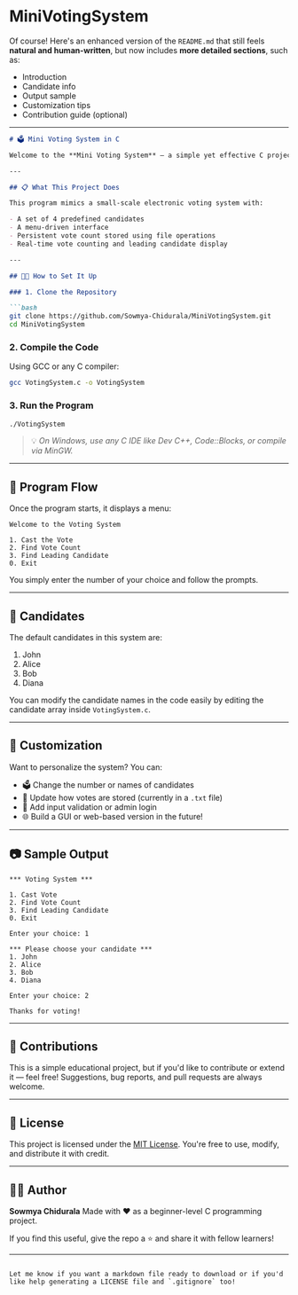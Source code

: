 # MiniVotingSystem
Of course! Here's an enhanced version of the `README.md` that still feels **natural and human-written**, but now includes **more detailed sections**, such as:

* Introduction
* Candidate info
* Output sample
* Customization tips
* Contribution guide (optional)

---

````markdown
# 🗳️ Mini Voting System in C

Welcome to the **Mini Voting System** — a simple yet effective C project that simulates a basic voting process through a command-line interface. This program allows users to vote for candidates, view current vote counts, and see who's leading. It’s a great learning project for students and beginners exploring file handling and user input in C.

---

## 📋 What This Project Does

This program mimics a small-scale electronic voting system with:

- A set of 4 predefined candidates
- A menu-driven interface
- Persistent vote count stored using file operations
- Real-time vote counting and leading candidate display

---

## 👨‍💻 How to Set It Up

### 1. Clone the Repository

```bash
git clone https://github.com/Sowmya-Chidurala/MiniVotingSystem.git
cd MiniVotingSystem
````

### 2. Compile the Code

Using GCC or any C compiler:

```bash
gcc VotingSystem.c -o VotingSystem
```

### 3. Run the Program

```bash
./VotingSystem
```

> 💡 *On Windows, use any C IDE like Dev C++, Code::Blocks, or compile via MinGW.*

---

## 🧾 Program Flow

Once the program starts, it displays a menu:

```
Welcome to the Voting System

1. Cast the Vote
2. Find Vote Count
3. Find Leading Candidate
0. Exit
```

You simply enter the number of your choice and follow the prompts.

---

## 👥 Candidates

The default candidates in this system are:

1. John
2. Alice
3. Bob
4. Diana

You can modify the candidate names in the code easily by editing the candidate array inside `VotingSystem.c`.

---

## 🔧 Customization

Want to personalize the system? You can:

* 🗳 Change the number or names of candidates
* 📁 Update how votes are stored (currently in a `.txt` file)
* 🧠 Add input validation or admin login
* 🌐 Build a GUI or web-based version in the future!

---

## 📷 Sample Output

```plaintext
*** Voting System ***

1. Cast Vote
2. Find Vote Count
3. Find Leading Candidate
0. Exit

Enter your choice: 1

*** Please choose your candidate ***
1. John
2. Alice
3. Bob
4. Diana

Enter your choice: 2

Thanks for voting!
```

---

## 🙌 Contributions

This is a simple educational project, but if you'd like to contribute or extend it — feel free! Suggestions, bug reports, and pull requests are always welcome.

---

## 📄 License

This project is licensed under the [MIT License](LICENSE). You're free to use, modify, and distribute it with credit.

---

## 👩‍💻 Author

**Sowmya Chidurala**
Made with ❤️ as a beginner-level C programming project.

If you find this useful, give the repo a ⭐ and share it with fellow learners!

---

```

Let me know if you want a markdown file ready to download or if you'd like help generating a LICENSE file and `.gitignore` too!
```
